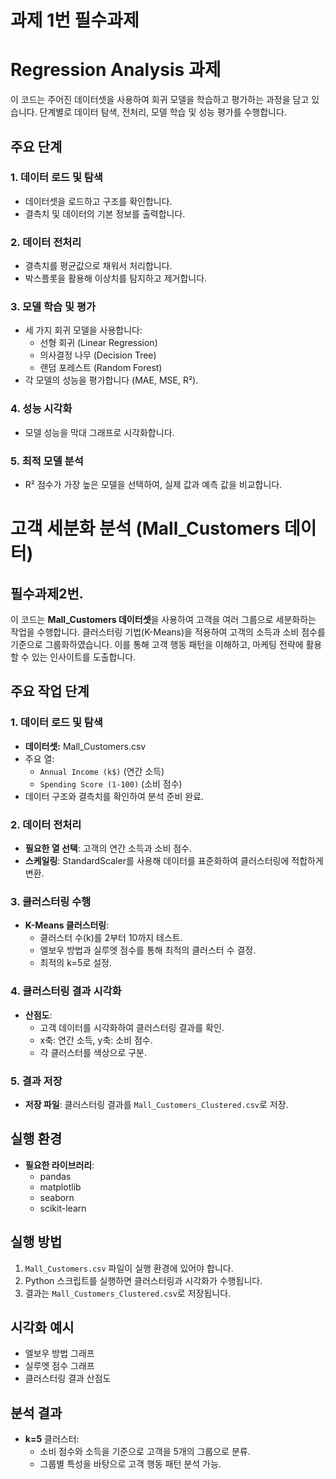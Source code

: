 # 과제 1번 필수과제 

# Regression Analysis 과제

이 코드는 주어진 데이터셋을 사용하여 회귀 모델을 학습하고 평가하는 과정을 담고 있습니다. 단계별로 데이터 탐색, 전처리, 모델 학습 및 성능 평가를 수행합니다.

## 주요 단계

### 1. 데이터 로드 및 탐색
- 데이터셋을 로드하고 구조를 확인합니다.
- 결측치 및 데이터의 기본 정보를 출력합니다.

### 2. 데이터 전처리
- 결측치를 평균값으로 채워서 처리합니다.
- 박스플롯을 활용해 이상치를 탐지하고 제거합니다.

### 3. 모델 학습 및 평가
- 세 가지 회귀 모델을 사용합니다:
  - 선형 회귀 (Linear Regression)
  - 의사결정 나무 (Decision Tree)
  - 랜덤 포레스트 (Random Forest)
- 각 모델의 성능을 평가합니다 (MAE, MSE, R²).

### 4. 성능 시각화
- 모델 성능을 막대 그래프로 시각화합니다.

### 5. 최적 모델 분석
- R² 점수가 가장 높은 모델을 선택하여, 실제 값과 예측 값을 비교합니다.

# 고객 세분화 분석 (Mall_Customers 데이터)

## 필수과제2번. 
이 코드는 **Mall_Customers 데이터셋**을 사용하여 고객을 여러 그룹으로 세분화하는 작업을 수행합니다. 클러스터링 기법(K-Means)을 적용하여 고객의 소득과 소비 점수를 기준으로 그룹화하였습니다. 이를 통해 고객 행동 패턴을 이해하고, 마케팅 전략에 활용할 수 있는 인사이트를 도출합니다.

## 주요 작업 단계

### 1. 데이터 로드 및 탐색
- **데이터셋:** Mall_Customers.csv
- 주요 열:
  - `Annual Income (k$)` (연간 소득)
  - `Spending Score (1-100)` (소비 점수)
- 데이터 구조와 결측치를 확인하여 분석 준비 완료.

### 2. 데이터 전처리
- **필요한 열 선택**: 고객의 연간 소득과 소비 점수.
- **스케일링**: StandardScaler를 사용해 데이터를 표준화하여 클러스터링에 적합하게 변환.

### 3. 클러스터링 수행
- **K-Means 클러스터링**:
  - 클러스터 수(k)를 2부터 10까지 테스트.
  - 엘보우 방법과 실루엣 점수를 통해 최적의 클러스터 수 결정.
  - 최적의 k=5로 설정.

### 4. 클러스터링 결과 시각화
- **산점도**:
  - 고객 데이터를 시각화하여 클러스터링 결과를 확인.
  - x축: 연간 소득, y축: 소비 점수.
  - 각 클러스터를 색상으로 구분.

### 5. 결과 저장
- **저장 파일**: 클러스터링 결과를 `Mall_Customers_Clustered.csv`로 저장.

## 실행 환경
- **필요한 라이브러리**:
  - pandas
  - matplotlib
  - seaborn
  - scikit-learn

## 실행 방법
1. `Mall_Customers.csv` 파일이 실행 환경에 있어야 합니다.
2. Python 스크립트를 실행하면 클러스터링과 시각화가 수행됩니다.
3. 결과는 `Mall_Customers_Clustered.csv`로 저장됩니다.

## 시각화 예시
- 엘보우 방법 그래프
- 실루엣 점수 그래프
- 클러스터링 결과 산점도

## 분석 결과
- **k=5** 클러스터:
  - 소비 점수와 소득을 기준으로 고객을 5개의 그룹으로 분류.
  - 그룹별 특성을 바탕으로 고객 행동 패턴 분석 가능.





